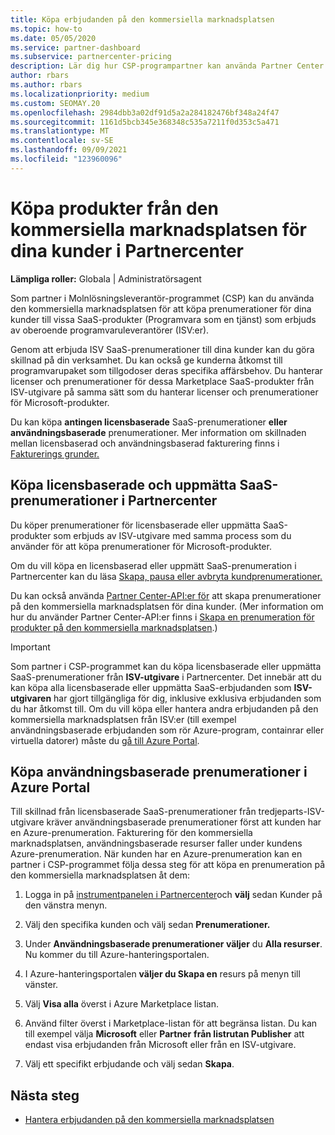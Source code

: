 ```yaml
---
title: Köpa erbjudanden på den kommersiella marknadsplatsen
ms.topic: how-to
ms.date: 05/05/2020
ms.service: partner-dashboard
ms.subservice: partnercenter-pricing
description: Lär dig hur CSP-programpartner kan använda Partner Center Marketplace för att göra kundköp av SaaS-erbjudanden från oberoende programvaruleverantörer (ISV).
author: rbars
ms.author: rbars
ms.localizationpriority: medium
ms.custom: SEOMAY.20
ms.openlocfilehash: 2984dbb3a02df91d5a2a284182476bf348a24f47
ms.sourcegitcommit: 1161d5bcb345e368348c535a7211f0d353c5a471
ms.translationtype: MT
ms.contentlocale: sv-SE
ms.lasthandoff: 09/09/2021
ms.locfileid: "123960096"
---
```

# <a name="purchase-commercial-marketplace-products-for-your-customers-in-partner-center"></a>Köpa produkter från den kommersiella marknadsplatsen för dina kunder i Partnercenter


**Lämpliga roller:** Globala | Administratörsagent

Som partner i Molnlösningsleverantör-programmet (CSP) kan du använda den kommersiella marknadsplatsen för att köpa prenumerationer för dina kunder till vissa SaaS-produkter (Programvara som en tjänst) som erbjuds av oberoende programvaruleverantörer (ISV:er).

Genom att erbjuda ISV SaaS-prenumerationer till dina kunder kan du göra skillnad på din verksamhet. Du kan också ge kunderna åtkomst till programvarupaket som tillgodoser deras specifika affärsbehov. Du hanterar licenser och prenumerationer för dessa Marketplace SaaS-produkter från ISV-utgivare på samma sätt som du hanterar licenser och prenumerationer för Microsoft-produkter.

Du kan köpa **antingen licensbaserade** SaaS-prenumerationer **eller användningsbaserade** prenumerationer. Mer information om skillnaden mellan licensbaserad och användningsbaserad fakturering finns i [Fakturerings grunder.](billing-basics.md)

## <a name="purchase-license-based-and-metered-saas-subscriptions-in-partner-center"></a>Köpa licensbaserade och uppmätta SaaS-prenumerationer i Partnercenter

Du köper prenumerationer för licensbaserade eller uppmätta SaaS-produkter som erbjuds av ISV-utgivare med samma process som du använder för att köpa prenumerationer för Microsoft-produkter.

Om du vill köpa en licensbaserad eller uppmätt SaaS-prenumeration i Partnercenter kan du läsa [Skapa, pausa eller avbryta kundprenumerationer.](create-a-new-subscription.md#create-a-new-subscription)

Du kan också använda [Partner Center-API:er för](/partner-center/develop/) att skapa prenumerationer på den kommersiella marknadsplatsen för dina kunder. (Mer information om hur du använder Partner Center-API:er finns i [Skapa en prenumeration för produkter på den kommersiella marknadsplatsen](/partner-center/develop/create-subscription-azure-marketplace-products).)

>[!IMPORTANT]
> Som partner i CSP-programmet kan du köpa  licensbaserade eller uppmätta SaaS-prenumerationer från **ISV-utgivare** i Partnercenter. Det innebär att du kan köpa alla licensbaserade eller uppmätta SaaS-erbjudanden [](csp-commercial-marketplace-discover.md#learn-about-marketplace-exclusive-offers) som  **ISV-utgivaren** har gjort tillgängliga för dig, inklusive exklusiva erbjudanden som du har åtkomst till. Om du vill köpa eller hantera andra erbjudanden på den kommersiella marknadsplatsen från ISV:er (till exempel användningsbaserade erbjudanden som rör Azure-program, containrar eller virtuella datorer) måste du [gå till Azure Portal](https://portal.azure.com/).

## <a name="purchase-usage-based-subscriptions-in-the-azure-portal"></a>Köpa användningsbaserade prenumerationer i Azure Portal

Till skillnad från licensbaserade SaaS-prenumerationer från tredjeparts-ISV-utgivare kräver användningsbaserade prenumerationer först att kunden har en Azure-prenumeration. Fakturering för den kommersiella marknadsplatsen, användningsbaserade resurser faller under kundens Azure-prenumeration. När kunden har en Azure-prenumeration kan en partner i CSP-programmet följa dessa steg för att köpa en prenumeration på den kommersiella marknadsplatsen åt dem:

1. Logga in på [instrumentpanelen i Partnercenter](https://partner.microsoft.com/dashboard)och **välj** sedan Kunder på den vänstra menyn.

2. Välj den specifika kunden och välj sedan **Prenumerationer.**  

3. Under **Användningsbaserade prenumerationer väljer** du **Alla resurser**. Nu kommer du till Azure-hanteringsportalen.

4. I Azure-hanteringsportalen **väljer du Skapa en** resurs på menyn till vänster.

5. Välj **Visa alla** överst i Azure Marketplace listan.

6. Använd filter överst i Marketplace-listan för att begränsa listan. Du kan till exempel välja **Microsoft** eller **Partner** **från listrutan Publisher** att endast visa erbjudanden från Microsoft eller från en ISV-utgivare.

7. Välj ett specifikt erbjudande och välj sedan **Skapa**.

## <a name="next-steps"></a>Nästa steg

- [Hantera erbjudanden på den kommersiella marknadsplatsen](csp-commercial-marketplace-purchase.md)